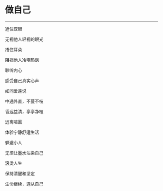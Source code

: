 # 做自己
---

遮住双眼

无视他人轻视的眼光

捂住耳朵

阻挡他人冷嘲热讽

聆听内心

感受自己真实心声

如同爱莲说

中通外直，不蔓不枝

香远益清，亭亭净植

远离喧嚣

体验宁静舒适生活

躲避小人

无须让墨水沾染自己

滚烫人生

保持清醒和坚定

生命继续，遵从自己
